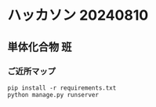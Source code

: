 # ハッカソン 20240810
## 単体化合物 班
### ご近所マップ

```
pip install -r requirements.txt
python manage.py runserver
```
